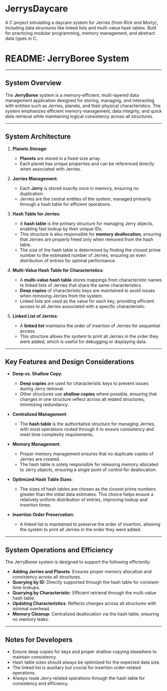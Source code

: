 # JerrysDaycare
A C project simulating a daycare system for Jerries (from *Rick and Morty*), including data structures like linked lists and multi-value hash tables. Built for practicing modular programming, memory management, and abstract data types in C.
# README: JerryBoree System

---

## System Overview
The **JerryBoree** system is a memory-efficient, multi-layered data management application designed for storing, managing, and interacting with entities such as Jerries, planets, and their physical characteristics. The system emphasizes efficient memory management, data integrity, and quick data retrieval while maintaining logical consistency across all structures.

---

## System Architecture

1. **Planets Storage**:
   - **Planets** are stored in a fixed-size array.
   - Each planet has unique properties and can be referenced directly when associated with Jerries.

2. **Jerries Management**:
   - Each **Jerry** is stored exactly once in memory, ensuring no duplication.
   - Jerries are the central entities of the system, managed primarily through a hash table for efficient operations.

3. **Hash Table for Jerries**:
   - A **hash table** is the primary structure for managing Jerry objects, enabling fast lookup by their unique IDs.
   - This structure is also responsible for **memory deallocation**, ensuring that Jerries are properly freed only when removed from the hash table.
   - The size of the hash table is determined by finding the closest prime number to the estimated number of Jerries, ensuring an even distribution of entries for optimal performance.

4. **Multi-Value Hash Table for Characteristics**:
   - A **multi-value hash table** stores mappings from characteristic names to linked lists of Jerries that share the same characteristics.
   - **Deep copies** of characteristic keys are maintained to avoid issues when removing Jerries from the system.
   - Linked lists are used as the value for each key, providing efficient access to all Jerries associated with a specific characteristic.

5. **Linked List of Jerries**:
   - A **linked list** maintains the order of insertion of Jerries for sequential access.
   - This structure allows the system to print all Jerries in the order they were added, which is useful for debugging or displaying data.

---

## Key Features and Design Considerations

- **Deep vs. Shallow Copy**:
  - **Deep copies** are used for characteristic keys to prevent issues during Jerry removal.
  - Other structures use **shallow copies** where possible, ensuring that changes in one structure reflect across all related structures, minimizing redundancy.

- **Centralized Management**:
  - The **hash table** is the authoritative structure for managing Jerries, with most operations routed through it to ensure consistency and meet time complexity requirements.

- **Memory Management**:
  - Proper memory management ensures that no duplicate copies of Jerries are created.
  - The hash table is solely responsible for releasing memory allocated to Jerry objects, ensuring a single point of control for deallocation.

- **Optimized Hash Table Sizes**:
  - The sizes of hash tables are chosen as the closest prime numbers greater than the initial data estimates. This choice helps ensure a relatively uniform distribution of entries, improving lookup and insertion times.

- **Insertion Order Preservation**:
  - A linked list is maintained to preserve the order of insertion, allowing the system to print all Jerries in the order they were added.

---

## System Operations and Efficiency

The JerryBoree system is designed to support the following efficiently:
- **Adding Jerries and Planets**: Ensures proper memory allocation and consistency across all structures.
- **Querying by ID**: Directly supported through the hash table for constant-time lookups.
- **Querying by Characteristic**: Efficient retrieval through the multi-value hash table.
- **Updating Characteristics**: Reflects changes across all structures with minimal overhead.
- **Memory Cleanup**: Centralized deallocation via the hash table, ensuring no memory leaks.

---

## Notes for Developers
- Ensure deep copies for keys and proper shallow copying elsewhere to maintain consistency.
- Hash table sizes should always be optimized for the expected data size.
- The linked list is auxiliary but crucial for insertion order-related operations.
- Always route Jerry-related operations through the hash table for consistency and efficiency.
